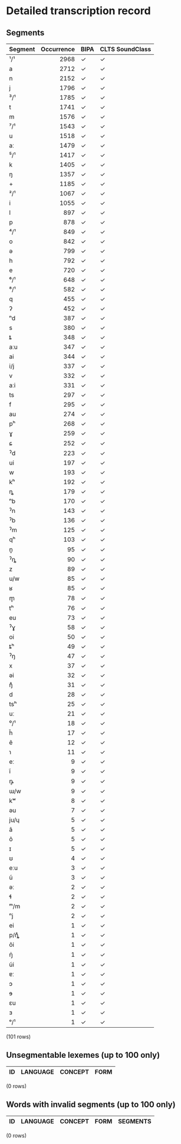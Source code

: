 
# Detailed transcription record

## Segments

| Segment | Occurrence | BIPA | CLTS SoundClass |
|:----------|-------------:|:-------|:------------------|
| ¹/¹ | 2968 | ✓ | ✓ |
| a | 2712 | ✓ | ✓ |
| n | 2152 | ✓ | ✓ |
| j | 1796 | ✓ | ✓ |
| ³/¹ | 1785 | ✓ | ✓ |
| t | 1741 | ✓ | ✓ |
| m | 1576 | ✓ | ✓ |
| ⁷/¹ | 1543 | ✓ | ✓ |
| u | 1518 | ✓ | ✓ |
| aː | 1479 | ✓ | ✓ |
| ⁵/¹ | 1417 | ✓ | ✓ |
| k | 1405 | ✓ | ✓ |
| ŋ | 1357 | ✓ | ✓ |
| + | 1185 | ✓ | ✓ |
| ²/¹ | 1067 | ✓ | ✓ |
| i | 1055 | ✓ | ✓ |
| l | 897 | ✓ | ✓ |
| p | 878 | ✓ | ✓ |
| ⁴/¹ | 849 | ✓ | ✓ |
| o | 842 | ✓ | ✓ |
| ə | 799 | ✓ | ✓ |
| h | 792 | ✓ | ✓ |
| e | 720 | ✓ | ✓ |
| ⁶/¹ | 648 | ✓ | ✓ |
| ⁸/¹ | 582 | ✓ | ✓ |
| q | 455 | ✓ | ✓ |
| ʔ | 452 | ✓ | ✓ |
| ⁿd | 387 | ✓ | ✓ |
| s | 380 | ✓ | ✓ |
| ȶ | 348 | ✓ | ✓ |
| aːu | 347 | ✓ | ✓ |
| ai | 344 | ✓ | ✓ |
| i/j | 337 | ✓ | ✓ |
| v | 332 | ✓ | ✓ |
| aːi | 331 | ✓ | ✓ |
| ts | 297 | ✓ | ✓ |
| f | 295 | ✓ | ✓ |
| au | 274 | ✓ | ✓ |
| pʰ | 268 | ✓ | ✓ |
| ɣ | 259 | ✓ | ✓ |
| ɕ | 252 | ✓ | ✓ |
| ˀd | 223 | ✓ | ✓ |
| ui | 197 | ✓ | ✓ |
| w | 193 | ✓ | ✓ |
| kʰ | 192 | ✓ | ✓ |
| ȵ | 179 | ✓ | ✓ |
| ⁿb | 170 | ✓ | ✓ |
| ˀn | 143 | ✓ | ✓ |
| ˀb | 136 | ✓ | ✓ |
| ˀm | 125 | ✓ | ✓ |
| qʰ | 103 | ✓ | ✓ |
| n̥ | 95 | ✓ | ✓ |
| ˀȵ | 90 | ✓ | ✓ |
| z | 89 | ✓ | ✓ |
| u/w | 85 | ✓ | ✓ |
| ʁ | 85 | ✓ | ✓ |
| m̥ | 78 | ✓ | ✓ |
| tʰ | 76 | ✓ | ✓ |
| eu | 73 | ✓ | ✓ |
| ˀɣ | 58 | ✓ | ✓ |
| oi | 50 | ✓ | ✓ |
| ȶʰ | 49 | ✓ | ✓ |
| ˀŋ | 47 | ✓ | ✓ |
| x | 37 | ✓ | ✓ |
| əi | 32 | ✓ | ✓ |
| ŋ̊ | 31 | ✓ | ✓ |
| d | 28 | ✓ | ✓ |
| tsʰ | 25 | ✓ | ✓ |
| uː | 21 | ✓ | ✓ |
| ⁰/¹ | 18 | ✓ | ✓ |
| h̃ | 17 | ✓ | ✓ |
| ẽ | 12 | ✓ | ✓ |
| ɿ | 11 | ✓ | ✓ |
| eː | 9 | ✓ | ✓ |
| ĩ | 9 | ✓ | ✓ |
| ȵ̥ | 9 | ✓ | ✓ |
| ɯ/w | 9 | ✓ | ✓ |
| kʷ | 8 | ✓ | ✓ |
| əu | 7 | ✓ | ✓ |
| ju/ɥ | 5 | ✓ | ✓ |
| ã | 5 | ✓ | ✓ |
| õ | 5 | ✓ | ✓ |
| ɪ | 5 | ✓ | ✓ |
| ʊ | 4 | ✓ | ✓ |
| eːu | 3 | ✓ | ✓ |
| ũ | 3 | ✓ | ✓ |
| əː | 2 | ✓ | ✓ |
| ɬ | 2 | ✓ | ✓ |
| ᵐ/m | 2 | ✓ | ✓ |
| ⁿj | 2 | ✓ | ✓ |
| ei | 1 | ✓ | ✓ |
| p/ȵ̊ | 1 | ✓ | ✓ |
| õi | 1 | ✓ | ✓ |
| ŋ̍ | 1 | ✓ | ✓ |
| ũi | 1 | ✓ | ✓ |
| ɐː | 1 | ✓ | ✓ |
| ɔ | 1 | ✓ | ✓ |
| ɘ | 1 | ✓ | ✓ |
| ɛu | 1 | ✓ | ✓ |
| ɜ | 1 | ✓ | ✓ |
| ᵒ/¹ | 1 | ✓ | ✓ |

(101 rows)



## Unsegmentable lexemes (up to 100 only)

| ID | LANGUAGE | CONCEPT | FORM |
|------|------------|-----------|--------|

(0 rows)



## Words with invalid segments (up to 100 only)

| ID | LANGUAGE | CONCEPT | FORM | SEGMENTS |
|------|------------|-----------|--------|------------|

(0 rows)



